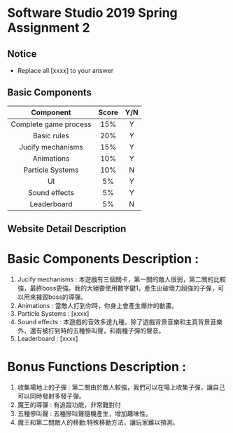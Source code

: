 # Software Studio 2019 Spring Assignment 2
## Notice
* Replace all [xxxx] to your answer

## Basic Components
|Component|Score|Y/N|
|:-:|:-:|:-:|
|Complete game process|15%|Y|
|Basic rules|20%|Y|
|Jucify mechanisms|15%|Y|
|Animations|10%|Y|
|Particle Systems|10%|N|
|UI|5%|Y|
|Sound effects|5%|Y|
|Leaderboard|5%|N|

## Website Detail Description

# Basic Components Description : 
1. Jucify mechanisms : 本遊戲有三個關卡，第一關的敵人很弱，第二關的比較強，最終boss更強。我的大絕要使用數字鍵1，產生出破壞力超強的子彈，可以用來摧毀boss的導彈。
2. Animations : 當敵人打到你時，你身上會產生爆炸的動畫。
3. Particle Systems : [xxxx]
4. Sound effects : 本遊戲的音效多達九種，除了遊戲背景音樂和主頁背景音樂外，還有被打到時的五種慘叫聲，和兩種子彈的聲音。
5. Leaderboard : [xxxx]

# Bonus Functions Description : 
1. 收集場地上的子彈 : 第二關由於敵人較強，我們可以在場上收集子彈，讓自己可以同時發射多發子彈。
2. 魔王的導彈 : 有追蹤功能，非常難對付
3. 五種慘叫聲 : 五種慘叫聲隨機產生，增加趣味性。
4. 魔王和第二關敵人的移動:特殊移動方法，讓玩家難以預測。
